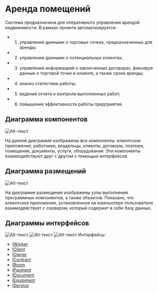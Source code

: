 # **Аренда помещений**

Система предназначена для оперативного управления арендой недвижимости.
В рамках проекта автоматизируется:
* 1.	управление данными о торговых точках, предназначенных для аренды;
* 2.	управление данными о потенциальных клиентах;
* 3.	управление информацией о заключенных договорах, фиксируя данные о торговой точке и клиенте, а также сроке аренды;
* 4.	анализ статистики работы;
* 5.	ведение отчета и контроля выполненных работ;
* 6.	повышение эффективности работы предприятия.

## Диаграмма компонентов
![Alt-текст](https://pp.userapi.com/c852320/v852320293/4c083/xLFEiNesGYE.jpg "Диаграмма компонентов")

На данной диаграмме изображены все компоненты: клиентское приложение, работники, владельцы, клиенты, договоры, платежи, помещения, документы, услуги, оборудования. Эти компоненты взаимодействуют друг с другом с помощью интерфейсов. 
  
## Диаграмма размещений
![Alt-текст](https://pp.userapi.com/c852320/v852320293/4c076/T2yTGQgqaGo.jpg "Диаграмма размещения")

На диаграмме размещения изображены узлы выполнения программных компонентов, а также объектов. Показано, что клиентское приложение, установленное на компьютере пользователя взаимодействует с сервером, который содержит в себе базу данных.

## Диаграммы интерфейсов
![Alt-текст](https://pp.userapi.com/c852228/v852228695/50168/jburulpf69g.jpg "Диаграмма интерфейсов")
![Alt-текст](https://pp.userapi.com/c852228/v852228695/5017f/dMlLqPOTkqs.jpg "Диаграмма интерфейсов")
![Alt-текст](https://pp.userapi.com/c852228/v852228695/50189/QAq4g3s0CS4.jpg "Диаграмма интерфейсов")
Интерфейсы:
* [IWorker](https://github.com/AlinaYuryeva/roomrental/blob/master/docs/IWorker.md "Интерфейс IWorker")
* [IClient](https://github.com/AlinaYuryeva/roomrental/blob/master/docs/IClient.md "Интерфейс IClient")
* [IOwner](https://github.com/AlinaYuryeva/roomrental/blob/master/docs/IOwner.md "Интерфейс IOwner")
* [IContract](https://github.com/AlinaYuryeva/roomrental/blob/master/docs/IContract.md "Интерфейс IContract")
* [IRoom](https://github.com/AlinaYuryeva/roomrental/blob/master/docs/IRoom.md "Интерфейс IRoom")
* [IPayment](https://github.com/AlinaYuryeva/roomrental/blob/master/docs/IPayment.md "Интерфейс IPayment")
* [IDocument](https://github.com/AlinaYuryeva/roomrental/blob/master/docs/IDocument.md "Интерфейс IDocument")
* [IEquipment](https://github.com/AlinaYuryeva/roomrental/blob/master/docs/IEquipment.md "Интерфейс IEquipment")
* [IService](https://github.com/AlinaYuryeva/roomrental/blob/master/docs/IService.md "Интерфейс IService")